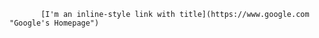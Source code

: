            [I'm an inline-style link with title](https://www.google.com "Google's Homepage")
          

